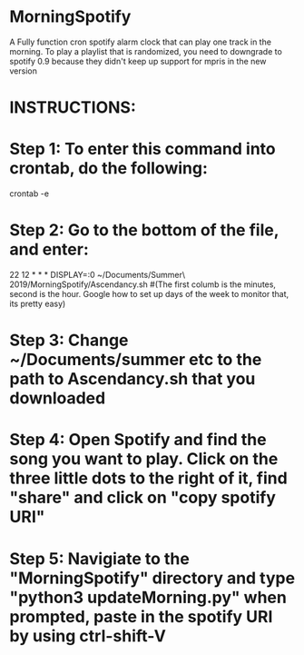 # MorningSpotify
A Fully function cron spotify alarm clock that can play one track in the morning. To play a playlist that is randomized, you need to downgrade to spotify 0.9 because they didn't keep up support for mpris in the new version

# INSTRUCTIONS:
# Step 1: To enter this command into crontab, do the following:

crontab -e

# Step 2: Go to the bottom of the file, and enter:
22 12 * * * DISPLAY=:0 ~/Documents/Summer\ 2019/MorningSpotify/Ascendancy.sh
#(The first columb is the minutes, second is the hour. Google how to set up days of the week to monitor that, its pretty easy)

# Step 3: Change ~/Documents/summer etc to the path to Ascendancy.sh that you downloaded


# Step 4: Open Spotify and find the song you want to play. Click on the three little dots to the right of it, find "share" and click on "copy spotify URI"
# Step 5: Navigiate to the "MorningSpotify" directory and type "python3 updateMorning.py" when prompted, paste in the spotify URI by using ctrl-shift-V
